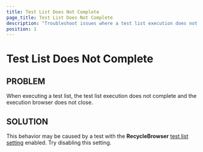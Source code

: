 ```yaml
---
title: Test List Does Not Complete
page_title: Test List Does Not Complete
description: "Troubleshoot issues where a test list execution does not complete in Test Studio. Learn about common causes, such as the RecycleBrowser setting, and how to resolve incomplete test runs for reliable automation."
position: 1
---
```

# Test List Does Not Complete

## PROBLEM

When executing a test list, the test list execution does not complete and the execution browser does not close. 

## SOLUTION

This behavior may be caused by a test with the **RecycleBrowser** <a href="/getting-started/test-execution/test-list-settings" target="_blank">test list setting</a> enabled. Try disabling this setting. 



